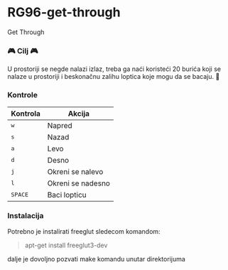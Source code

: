# RG96-get-through
Get Through

### :video_game: Cilj :video_game:
U prostoriji se negde nalazi izlaz, treba ga naći koristeći 20 burića 
koji se nalaze u prostoriji i beskonačnu zalihu loptica koje mogu da se bacaju. :thinking:

### Kontrole
Kontrola     |  Akcija
-------------|-------------
<kbd>w</kbd> | Napred
<kbd>s</kbd> | Nazad
<kbd>a</kbd> | Levo
<kbd>d</kbd> | Desno
<kbd>j</kbd> | Okreni se nalevo
<kbd>l</kbd> | Okreni se nadesno
<kbd>SPACE</kbd> | Baci lopticu

### Instalacija
Potrebno je instalirati freeglut sledecom komandom:
> apt-get install freeglut3-dev

dalje je dovoljno pozvati make komandu unutar direktorijuma
